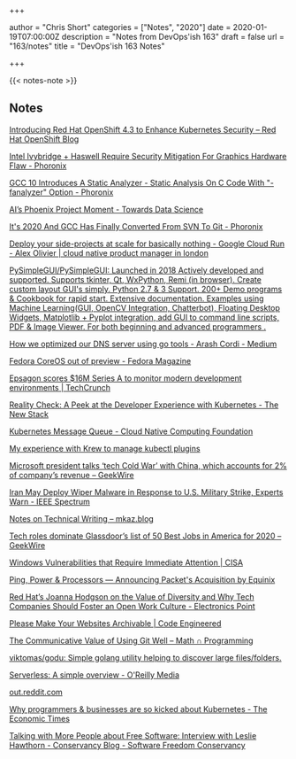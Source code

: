 +++

author = "Chris Short"
categories = ["Notes", "2020"]
date = 2020-01-19T07:00:00Z
description = "Notes from DevOps'ish 163"
draft = false
url = "163/notes"
title = "DevOps'ish 163 Notes"

+++

{{< notes-note >}}

## Notes

[Introducing Red Hat OpenShift 4.3 to Enhance Kubernetes Security – Red Hat OpenShift Blog](https://blog.openshift.com/introducing-red-hat-openshift-4-3-to-enhance-kubernetes-security/)

[Intel Ivybridge + Haswell Require Security Mitigation For Graphics Hardware Flaw - Phoronix](https://www.phoronix.com/scan.php?page=news_item&px=Intel-Gen7-Graphics-Flaw)

[GCC 10 Introduces A Static Analyzer - Static Analysis On C Code With "-fanalyzer" Option - Phoronix](https://www.phoronix.com/scan.php?page=news_item&px=GCC-10-Static-Analyzer)

[AI’s Phoenix Project Moment - Towards Data Science](https://towardsdatascience.com/ais-phoenix-project-moment-b51f581711d8)

[It's 2020 And GCC Has Finally Converted From SVN To Git - Phoronix](https://www.phoronix.com/scan.php?page=news_item&px=GCC-Is-On-Git)

[Deploy your side-projects at scale for basically nothing - Google Cloud Run - Alex Olivier | cloud native product manager in london](https://alexolivier.me/posts/deploy-container-stateless-cheap-google-cloud-run-serverless)

[PySimpleGUI/PySimpleGUI: Launched in 2018 Actively developed and supported. Supports tkinter, Qt, WxPython, Remi (in browser). Create custom layout GUI's simply. Python 2.7 & 3 Support. 200+ Demo programs & Cookbook for rapid start. Extensive documentation. Examples using Machine Learning(GUI, OpenCV Integration, Chatterbot), Floating Desktop Widgets, Matplotlib + Pyplot integration, add GUI to command line scripts, PDF & Image Viewer. For both beginning and advanced programmers .](https://github.com/PySimpleGUI/PySimpleGUI)

[How we optimized our DNS server using go tools - Arash Cordi - Medium](https://medium.com/@arash.cordi/how-we-optimized-our-dns-server-using-go-tools-d753e1a5e709)

[Fedora CoreOS out of preview - Fedora Magazine](https://fedoramagazine.org/fedora-coreos-out-of-preview/)

[Epsagon scores $16M Series A to monitor modern development environments | TechCrunch](https://techcrunch.com/2020/01/16/epsagon-scores-16m-series-a-to-monitor-modern-development-environments/)

[Reality Check: A Peek at the Developer Experience with Kubernetes - The New Stack](https://thenewstack.io/reality-check-a-peek-at-the-developer-experience-with-kubernetes/)

[Kubernetes Message Queue - Cloud Native Computing Foundation](https://www.cncf.io/blog/2020/01/16/kubernetes-message-queue/)

[My experience with Krew to manage kubectl plugins](https://gianarb.it/blog/my-experiene-with-krew-to-manage-kubectl-plugins)

[Microsoft president talks ‘tech Cold War’ with China, which accounts for 2% of company’s revenue – GeekWire](https://www.geekwire.com/2020/microsoft-president-brad-smith-tech-cold-war-u-s-china-relations/)

[Iran May Deploy Wiper Malware in Response to U.S. Military Strike, Experts Warn - IEEE Spectrum](https://spectrum.ieee.org/tech-talk/telecom/security/iran-wiper-malware-cybersecurity-us-military-strike-news-experts-warning)

[Notes on Technical Writing – mkaz.blog](https://mkaz.blog/misc/notes-on-technical-writing/)

[Tech roles dominate Glassdoor’s list of 50 Best Jobs in America for 2020 – GeekWire](https://www.geekwire.com/2020/tech-roles-dominate-glassdoors-list-50-best-jobs-america-2020/)

[Windows Vulnerabilities that Require Immediate Attention | CISA](https://www.cisa.gov/blog/2020/01/14/windows-vulnerabilities-require-immediate-attention)

[Ping, Power & Processors — Announcing Packet's Acquisition by Equinix](https://www.packet.com/blog/ping-power-processors/)

[Red Hat’s Joanna Hodgson on the Value of Diversity and Why Tech Companies Should Foster an Open Work Culture - Electronics Point](https://www.electronicspoint.com/interviews/red-hats-joanna-hodgson-on-the-value-of-diversity-and-why-tech-companies-should-foster-an-open-work-culture/)

[Please Make Your Websites Archivable | Code Engineered](https://codeengineered.com/blog/2020/archivable-websites/)

[The Communicative Value of Using Git Well – Math ∩ Programming](https://jeremykun.com/2020/01/14/the-communicative-value-of-using-git-well/)

[viktomas/godu: Simple golang utility helping to discover large files/folders.](https://github.com/viktomas/godu)

[Serverless: A simple overview - O'Reilly Media](https://www.oreilly.com/ideas/serverless-a-simple-overview)

[out.reddit.com](https://out.reddit.com/t3_ep3k5k?url=https%3A%2F%2Ftechnode.com%2F2020%2F01%2F14%2Fhuawei-makes-changes-to-organizational-structure-highlighting-cloud-computing-ai%2F&token=AQAAT8EjXtmI4Q_GBfIZRfXQf1Vty6j6ZqrOp6JsPfPWSlkewix_&app_name=desktop2x&user_id=15997437)

[Why programmers & businesses are so kicked about Kubernetes - The Economic Times](https://economictimes.indiatimes.com/tech/software/why-programmers-businesses-are-so-kicked-about-kubernetes/articleshow/73239910.cms)

[Talking with More People about Free Software: Interview with Leslie Hawthorn - Conservancy Blog - Software Freedom Conservancy](https://sfconservancy.org/blog/2020/jan/13/leslie-hawthorn-interview/)
